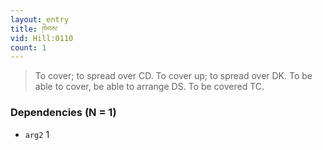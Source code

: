 ```yaml
---
layout: entry
title: ཁེབས་
vid: Hill:0110
count: 1
---
```

> To cover; to spread over CD\. To cover up; to spread over DK\. To be able to cover, be able to arrange DS\. To be covered TC\.


### Dependencies (N = 1)
* `arg2` 1
